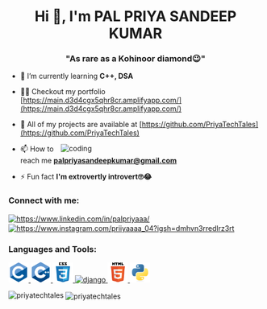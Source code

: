 <h1 align="center">Hi 👋, I'm PAL PRIYA SANDEEP KUMAR</h1>
<h3 align="center">"As rare as a Kohinoor diamond😉"</h3>

- 🌱 I’m currently learning **C++, DSA**

- 👨‍💻 Checkout my portfolio [https://main.d3d4cgx5qhr8cr.amplifyapp.com/](https://main.d3d4cgx5qhr8cr.amplifyapp.com/)

- 📝 All of my projects are available at [https://github.com/PriyaTechTales](https://github.com/PriyaTechTales)

  <img align="right" alt="coding" width="400" src="https://user-images.githubusercontent.com/74038190/221352975-94759904-aa4c-4032-a8ab-b546efb9c478.gif">

- 📫 How to reach me **palpriyasandeepkumar@gmail.com**

- ⚡ Fun fact **I'm extrovertly introvert🙄😂**

<h3 align="left">Connect with me:</h3>
<p align="left">
<a href="https://linkedin.com/in/https://www.linkedin.com/in/palpriyaaa/" target="blank"><img align="center" src="https://raw.githubusercontent.com/rahuldkjain/github-profile-readme-generator/master/src/images/icons/Social/linked-in-alt.svg" alt="https://www.linkedin.com/in/palpriyaaa/" height="30" width="40" /></a>
<a href="https://www.instagram.com/priiyaaaa_04" target="blank"><img align="center" src="https://raw.githubusercontent.com/rahuldkjain/github-profile-readme-generator/master/src/images/icons/Social/instagram.svg" alt="https://www.instagram.com/priiyaaaa_04?igsh=dmhvn3rredlrz3rt" height="30" width="40" /></a>
</p>

<h3 align="left">Languages and Tools:</h3>
<p align="left"> <a href="https://www.cprogramming.com/" target="_blank" rel="noreferrer"> <img src="https://raw.githubusercontent.com/devicons/devicon/master/icons/c/c-original.svg" alt="c" width="40" height="40"/> </a> <a href="https://www.w3schools.com/cpp/" target="_blank" rel="noreferrer"> <img src="https://raw.githubusercontent.com/devicons/devicon/master/icons/cplusplus/cplusplus-original.svg" alt="cplusplus" width="40" height="40"/> </a> <a href="https://www.w3schools.com/css/" target="_blank" rel="noreferrer"> <img src="https://raw.githubusercontent.com/devicons/devicon/master/icons/css3/css3-original-wordmark.svg" alt="css3" width="40" height="40"/> </a> <a href="https://www.djangoproject.com/" target="_blank" rel="noreferrer"> <img src="https://cdn.worldvectorlogo.com/logos/django.svg" alt="django" width="40" height="40"/> </a> <a href="https://www.w3.org/html/" target="_blank" rel="noreferrer"> <img src="https://raw.githubusercontent.com/devicons/devicon/master/icons/html5/html5-original-wordmark.svg" alt="html5" width="40" height="40"/> </a> <a href="https://www.python.org" target="_blank" rel="noreferrer"> <img src="https://raw.githubusercontent.com/devicons/devicon/master/icons/python/python-original.svg" alt="python" width="40" height="40"/> </a> </p>

<p><img align="left" src="https://github-readme-stats.vercel.app/api/top-langs?username=priyatechtales&show_icons=true&locale=en&layout=compact" alt="priyatechtales" /></p>

<p>&nbsp;<img align="center" src="https://github-readme-stats.vercel.app/api?username=priyatechtales&show_icons=true&locale=en" alt="priyatechtales" /></p>

